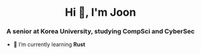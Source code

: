 
<h1 align="center">Hi 👋, I'm Joon</h1>
<h3 align="center">A senior at Korea University, studying CompSci and CyberSec</h3>

- 🌱 I’m currently learning **Rust**

<p align="left">
</p>

